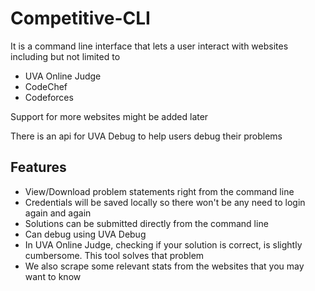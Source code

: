 # Competitive-CLI

It is a command line interface that lets a user interact with websites including but not limited to

- UVA Online Judge
- CodeChef
- Codeforces

Support for more websites might be added later

There is an api for UVA Debug to help users debug their problems

## Features

- View/Download problem statements right from the command line
- Credentials will be saved locally so there won't be any need to login again and again
- Solutions can be submitted directly from the command line
- Can debug using UVA Debug
- In UVA Online Judge, checking if your solution is correct, is slightly cumbersome. This tool solves that problem
- We also scrape some relevant stats from the websites that you may want to know